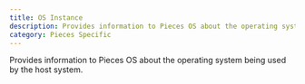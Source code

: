 ```yaml
---
title: OS Instance
description: Provides information to Pieces OS about the operating system being used by the host system.
category: Pieces Specific
---
```


Provides information to Pieces OS about the operating system being used by the host system.
